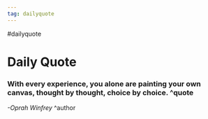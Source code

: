 ```yaml
---
tag: dailyquote
---
```


#dailyquote

# Daily Quote

### With every experience, you alone are painting your own canvas, thought by thought, choice by choice. ^quote
*-Oprah Winfrey* ^author
